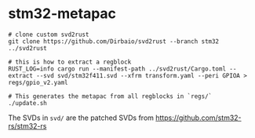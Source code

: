 # stm32-metapac

    # clone custom svd2rust
    git clone https://github.com/Dirbaio/svd2rust --branch stm32 ../svd2rust

    # this is how to extract a regblock
    RUST_LOG=info cargo run --manifest-path ../svd2rust/Cargo.toml -- extract --svd svd/stm32f411.svd --xfrm transform.yaml --peri GPIOA > regs/gpio_v2.yaml

    # This generates the metapac from all regblocks in `regs/`
    ./update.sh


The SVDs in `svd/` are the patched SVDs from https://github.com/stm32-rs/stm32-rs